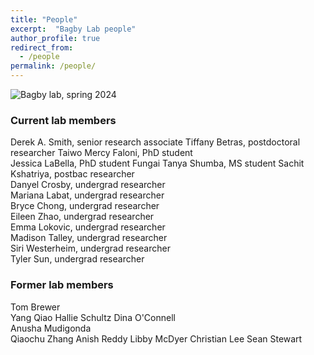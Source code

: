 ```yaml
---
title: "People"
excerpt:  "Bagby Lab people"
author_profile: true
redirect_from:
  - /people
permalink: /people/
---
```


![Bagby lab, spring 2024](/images/Lab_20240126.png)

### Current lab members

Derek A. Smith, senior research associate
Tiffany Betras, postdoctoral researcher
Taiwo Mercy Faloni, PhD student   
Jessica LaBella, PhD student
Fungai Tanya Shumba, MS student
Sachit Kshatriya, postbac researcher   
Danyel Crosby, undergrad researcher   
Mariana Labat, undergrad researcher   
Bryce Chong, undergrad researcher   
Eileen Zhao, undergrad researcher   
Emma Lokovic, undergrad researcher   
Madison Talley, undergrad researcher   
Siri Westerheim, undergrad researcher   
Tyler Sun, undergrad researcher   

### Former lab members

Tom Brewer   
Yang Qiao
Hallie Schultz
Dina O'Connell   
Anusha Mudigonda    
Qiaochu Zhang
Anish Reddy
Libby McDyer
Christian Lee
Sean Stewart

<!---### Join us!--->

<!---We have projects for people who like to get their boots muddy, people who like to work at the bench, and people who like to poke at code.  If you like to do any or (especially) all of these things, get in touch!--->

